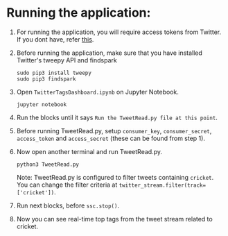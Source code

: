# Running the application:

1. For running the application, you will require access tokens from Twitter. If you dont have, refer <a href='https://developer.twitter.com/en/docs/basics/authentication/guides/access-tokens.html'> this</a>.

2. Before running the application, make sure that you have installed Twitter's tweepy API and findspark
    ```
    sudo pip3 install tweepy
    sudo pip3 findspark
    ```

3. Open ```TwitterTagsDashboard.ipynb``` on Jupyter Notebook.
    ```
    jupyter notebook
    ```
    
4. Run the blocks until it says ```Run the TweetRead.py file at this point```.

5. Before running TweetRead.py, setup ```consumer_key```, ```consumer_secret```, ```access_token``` and ```access_secret``` (these can be found from step 1).

6. Now open another terminal and run TweetRead.py.
    ```
    python3 TweetRead.py
    ```
   Note: TweetRead.py is configured to filter tweets containing ```cricket```. You can change the filter criteria at ```twitter_stream.filter(track=['cricket'])```.
 
6. Run next blocks, before ```ssc.stop()```.

7. Now you can see real-time top tags from the tweet stream related to cricket.
